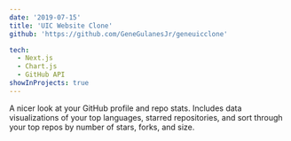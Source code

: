 ```yaml
---
date: '2019-07-15'
title: 'UIC Website Clone'
github: 'https://github.com/GeneGulanesJr/geneuicclone'

tech:
  - Next.js
  - Chart.js
  - GitHub API
showInProjects: true
---
```


A nicer look at your GitHub profile and repo stats. Includes data visualizations of your top languages, starred repositories, and sort through your top repos by number of stars, forks, and size.
